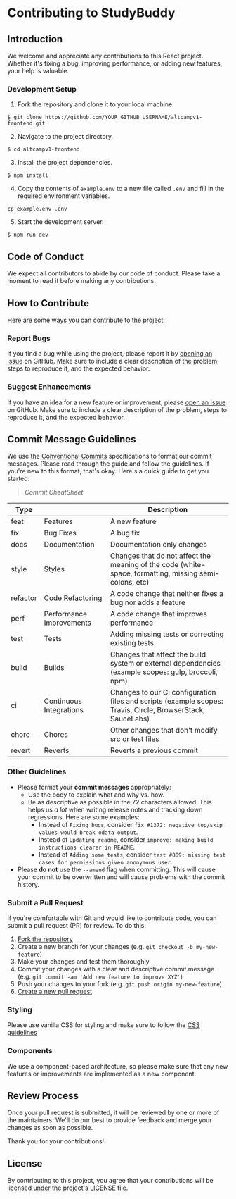 # Contributing to StudyBuddy

## Introduction

We welcome and appreciate any contributions to this React project. Whether it's fixing a bug, improving performance, or adding new features, your help is valuable.

### Development Setup

1. Fork the repository and clone it to your local machine.

```
$ git clone https://github.com/YOUR_GITHUB_USERNAME/altcampv1-frontend.git
```

2. Navigate to the project directory.

```
$ cd altcampv1-frontend
```

3. Install the project dependencies.

```
$ npm install
```

4. Copy the contents of `example.env` to a new file called `.env` and fill in the required environment variables.

```
cp example.env .env
```

5. Start the development server.

```
$ npm run dev
```

## Code of Conduct

We expect all contributors to abide by our code of conduct. Please take a moment to read it before making any contributions.

## How to Contribute

Here are some ways you can contribute to the project:

### Report Bugs

If you find a bug while using the project, please report it by [opening an issue](https://github.com/StudyBuddyv1/studybuddyv1-frontend/issues/new) on GitHub. Make sure to include a clear description of the problem, steps to reproduce it, and the expected behavior.

### Suggest Enhancements

If you have an idea for a new feature or improvement, please [open an issue](https://github.com/StudyBuddyv1/studybuddyv1-frontend/issues/new) on GitHub. Make sure to include a clear description of the problem, steps to reproduce it, and the expected behavior.

## Commit Message Guidelines

We use the [Conventional Commits](https://www.conventionalcommits.org/en/v1.0.0/) specifications to format our commit messages. Please read through the guide and follow the guidelines. If you're new to this format, that's okay. Here's a quick guide to get you started:

> _Commit CheatSheet_

| Type     |                          | Description                                                                                                 |
| -------- | ------------------------ | ----------------------------------------------------------------------------------------------------------- |
| feat     | Features                 | A new feature                                                                                               |
| fix      | Bug Fixes                | A bug fix                                                                                                   |
| docs     | Documentation            | Documentation only changes                                                                                  |
| style    | Styles                   | Changes that do not affect the meaning of the code (white-space, formatting, missing semi-colons, etc)      |
| refactor | Code Refactoring         | A code change that neither fixes a bug nor adds a feature                                                   |
| perf     | Performance Improvements | A code change that improves performance                                                                     |
| test     | Tests                    | Adding missing tests or correcting existing tests                                                           |
| build    | Builds                   | Changes that affect the build system or external dependencies (example scopes: gulp, broccoli, npm)         |
| ci       | Continuous Integrations  | Changes to our CI configuration files and scripts (example scopes: Travis, Circle, BrowserStack, SauceLabs) |
| chore    | Chores                   | Other changes that don't modify src or test files                                                           |
| revert   | Reverts                  | Reverts a previous commit                                                                                   |

### Other Guidelines

- Please format your **commit messages** appropriately:
  - Use the body to explain what and why vs. how.
  - Be as descriptive as possible in the 72 characters allowed. This helps us _a lot_ when writing release notes and tracking down regressions. Here are some examples:
    - Instead of `Fixing bugs`, consider `fix #1372: negative top/skip values would break odata output`.
    - Instead of `Updating readme`, consider `improve: making build instructions clearer in README`.
    - Instead of `Adding some tests`, consider `test #889: missing test cases for permissions given anonymous user`.
- Please **do not** use the `--amend` flag when committing. This will cause your commit to be overwritten and will cause problems with the commit history.

### Submit a Pull Request

If you're comfortable with Git and would like to contribute code, you can submit a pull request (PR) for review. To do this:

1. [Fork the repository](https://github.com/StudyBuddyv1/studybuddyv1-frontend/fork)
2. Create a new branch for your changes (e.g. `git checkout -b my-new-feature`)
3. Make your changes and test them thoroughly
4. Commit your changes with a clear and descriptive commit message (e.g. `git commit -am 'Add new feature to improve XYZ'`)
5. Push your changes to your fork (e.g. `git push origin my-new-feature`)
6. [Create a new pull request](https://github.com/StudyBuddyv1/studybuddyv1-frontend/compare)

### Styling

Please use vanilla CSS for styling and make sure to follow the [CSS guidelines](https://github.com/StudyBuddyv1/studybuddyv1-frontend/blob/main/CSS-GUIDELINES.md)

### Components

We use a component-based architecture, so please make sure that any new features or improvements are implemented as a new component.

## Review Process

Once your pull request is submitted, it will be reviewed by one or more of the maintainers. We'll do our best to provide feedback and merge your changes as soon as possible.

Thank you for your contributions!

## License

By contributing to this project, you agree that your contributions will be licensed under the project's [LICENSE](https://github.com/StudyBuddyv1/studybuddyv1-frontend/blob/main/LICENSE) file.
